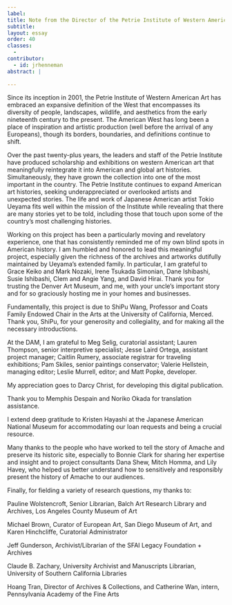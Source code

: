 ```yaml
---
label: 
title: Note from the Director of the Petrie Institute of Western American Art
subtitle: 
layout: essay
order: 40
classes:
  - 
contributor:
  - id: jrhenneman  
abstract: |
  
---
```


Since its inception in 2001, the Petrie Institute of Western American Art has embraced an expansive definition of the West that encompasses its diversity of people, landscapes, wildlife, and aesthetics from the early nineteenth century to the present. The American West has long been a place of inspiration and artistic production (well before the arrival of any Europeans), though its borders, boundaries, and definitions continue to shift.

Over the past twenty-plus years, the leaders and staff of the Petrie Institute have produced scholarship and exhibitions on western American art that meaningfully reintegrate it into American and global art histories. Simultaneously, they have grown the collection into one of the most important in the country. The Petrie Institute continues to expand American art histories, seeking underappreciated or overlooked artists and unexpected stories. The life and work of Japanese American artist Tokio Ueyama fits well within the mission of the Institute while revealing that there are many stories yet to be told, including those that touch upon some of the country’s most challenging histories.

Working on this project has been a particularly moving and revelatory experience, one that has consistently reminded me of my own blind spots in American history. I am humbled and honored to lead this meaningful project, especially given the richness of the archives and artworks dutifully maintained by Ueyama’s extended family. In particular, I am grateful to Grace Keiko and Mark Nozaki, Irene Tsukada Simonian, Dane Ishibashi, Susie Ishibashi, Clem and Angie Yang, and David Hirai. Thank you for trusting the Denver Art Museum, and me, with your uncle’s important story and for so graciously hosting me in your homes and businesses.

Fundamentally, this project is due to ShiPu Wang, Professor and Coats Family Endowed Chair in the Arts at the University of California, Merced. Thank you, ShiPu, for your generosity and collegiality, and for making all the necessary introductions.

At the DAM, I am grateful to Meg Selig, curatorial assistant; Lauren Thompson, senior interpretive specialist; Jesse Laird Ortega, assistant project manager; Caitlin Rumery, associate registrar for traveling exhibitions; Pam Skiles, senior paintings conservator; Valerie Hellstein, managing editor; Leslie Murrell, editor; and Matt Popke, developer.

My appreciation goes to Darcy Christ, for developing this digital publication.

Thank you to Memphis Despain and Noriko Okada for translation assistance.

I extend deep gratitude to Kristen Hayashi at the Japanese American National Museum for accommodating our loan requests and being a crucial resource.

Many thanks to the people who have worked to tell the story of Amache and preserve its historic site, especially to Bonnie Clark for sharing her expertise and insight and to project consultants Dana Shew, Mitch Homma, and Lily Havey, who helped us better understand how to sensitively and responsibly present the history of Amache to our audiences.

Finally, for fielding a variety of research questions, my thanks to:

Pauline Wolstencroft, Senior Librarian, Balch Art Research Library and Archives, Los Angeles County Museum of Art

Michael Brown, Curator of European Art, San Diego Museum of Art, and Karen Hinchcliffe, Curatorial Administrator

Jeff Gunderson, Archivist/Librarian of the SFAI Legacy Foundation + Archives

Claude B. Zachary, University Archivist and Manuscripts Librarian, University of Southern California Libraries

Hoang Tran, Director of Archives & Collections, and Catherine Wan, intern, Pennsylvania Academy of the Fine Arts
